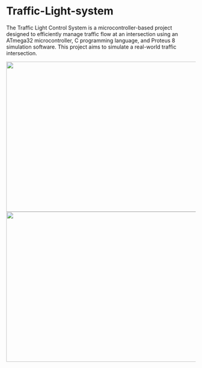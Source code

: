 # Traffic-Light-system
The Traffic Light Control System is a microcontroller-based project designed to efficiently manage traffic flow at an intersection using an ATmega32 microcontroller, C programming language, and Proteus 8 simulation software. This project aims to simulate a real-world traffic intersection.


<img src = "https://github.com/iamklevy/Traffic-Light-system/assets/94145850/171cc411-7123-403c-9147-9e4fa164b24a" width="2100" height="400"/>

<img src = "https://github.com/iamklevy/Traffic-Light-system/assets/94145850/2221fb30-b0cb-470b-95f7-28186e2f625a" width="2100" height="400"/>
